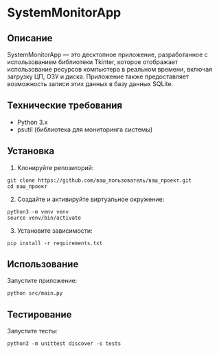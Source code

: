 
# SystemMonitorApp

## Описание
SystemMonitorApp — это десктопное приложение, разработанное с использованием библиотеки Tkinter, которое отображает использование ресурсов компьютера в реальном времени, включая загрузку ЦП, ОЗУ и диска. Приложение также предоставляет возможность записи этих данных в базу данных SQLite.

## Технические требования
- Python 3.x
- psutil (библиотека для мониторинга системы)

## Установка

1. Клонируйте репозиторий:
```
git clone https://github.com/ваш_пользователь/ваш_проект.git
cd ваш_проект
```
2. Создайте и активируйте виртуальное окружение:
```
python3 -m venv venv
source venv/bin/activate
```
3. Установите зависимости:
```
pip install -r requirements.txt
```
## Использование
Запустите приложение:
```
python src/main.py
```
## Тестирование
Запустите тесты:
```
python3 -m unittest discover -s tests
```
